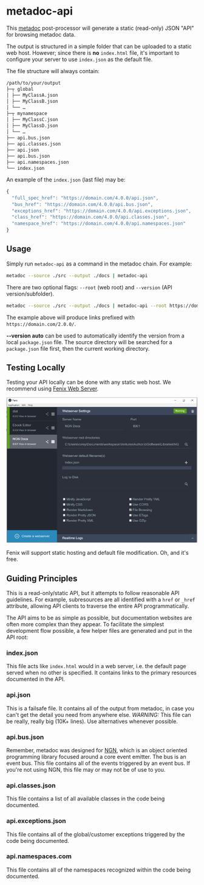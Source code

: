 # metadoc-api

This [metadoc](https://github.com/author/metadoc) post-processor will generate a static (read-only) JSON "API" for browsing metadoc data.

The output is structured in a simple folder that can be uploaded to a static web host. However; since there is **no** `index.html` file, it's important to configure your server to use `index.json` as the default file.

The file structure will always contain:

```
/path/to/your/output
├─┬ global
│ ├── MyClassA.json
│ ├── MyClassB.json
│ └── …
├─┬ mynamespace
│ ├── MyClassC.json
│ ├── MyClassD.json
│ └── …
├── api.bus.json
├── api.classes.json
├── api.json
├── api.bus.json
├── api.namespaces.json
└── index.json
```

An example of the `index.json` (last file) may be:

```js
{
  "full_spec_href": "https://domain.com/4.0.0/api.json",
  "bus_href": "https://domain.com/4.0.0/api.bus.json",
  "exceptions_href": "https://domain.com/4.0.0/api.exceptions.json",
  "class_href": "https://domain.com/4.0.0/api.classes.json",
  "namespace_href": "https://domain.com/4.0.0/api.namespaces.json"
}
```

## Usage

Simply run `metadoc-api` as a command in the metadoc chain. For example:

```sh
metadoc --source ./src --output ./docs | metadoc-api
```

There are two optional flags: `--root` (web root) and `--version` (API version/subfolder).

```sh
metadoc --source ./src --output ./docs | metadoc-api --root https://domain.com/ --version 2.0.0
```

The example above will produce links prefixed with `https://domain.com/2.0.0/`.

**--version auto** can be used to automatically identify the version from a local `package.json` file. The source directory will be searched for a `package.json` file first, then the current working directory.

## Testing Locally

Testing your API locally can be done with any static web host. We recommend using [Fenix Web Server](https://fenixwebserver.com).

![Fenix Web Server](https://github.com/author/metadoc-api/blob/master/fenix.png)

Fenix will support static hosting and default file modification. Oh, and it's free.

## Guiding Principles

This is a read-only/static API, but it attempts to follow reasonable API guidelines. For example, subresources are all identified with a `href` or `_href` attribute, allowing API clients to traverse the entire API programmatically.

The API aims to be as simple as possible, but documentation websites are often more complex than they appear. To facilitate the simplest development flow possible, a few helper files are generated and put in the API root:

### index.json

This file acts like `index.html` would in a web server, i.e. the default page served when no other is specified. It contains links to the primary resources documented in the API.

### api.json

This is a failsafe file. It contains all of the output from metadoc, in case you can't get the detail you need from anywhere else. _WARNING:_ This file can be really, really big (10K+ lines). Use alternatives whenever possible.

### api.bus.json

Remember, metadoc was designed for [NGN](https://github.com/ngnjs/ngn), which is an object oriented programming library focused around a core event emitter. The bus is an event bus. This file contains all of the events triggered by an event bus. If you're not using NGN, this file may or may not be of use to you.

### api.classes.json

This file contains a list of all available classes in the code being documented.

### api.exceptions.json

This file contains all of the global/customer exceptions triggered by the code being documented.

### api.namespaces.com

This file contains all of the namespaces recognized within the code being documented.
